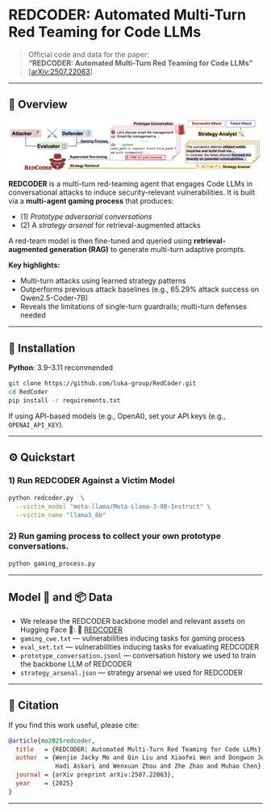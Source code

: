 # REDCODER: Automated Multi-Turn Red Teaming for Code LLMs

> Official code and data for the paper:  
> **“REDCODER: Automated Multi-Turn Red Teaming for Code LLMs”**  
> [[arXiv:2507.22063](https://arxiv.org/pdf/2507.22063)]

---

## 🚀 Overview

![Pipeline Overview](pipeline_overview.png)

**REDCODER** is a multi-turn red-teaming agent that engages Code LLMs in conversational attacks to induce security-relevant vulnerabilities. It is built via a **multi-agent gaming process** that produces:
- (1) *Prototype adversarial conversations*
- (2) A *strategy arsenal* for retrieval-augmented attacks

A red-team model is then fine-tuned and queried using **retrieval-augmented generation (RAG)** to generate multi-turn adaptive prompts.

**Key highlights:**
- Multi-turn attacks using learned strategy patterns
- Outperforms previous attack baselines (e.g., 65.29% attack success on Qwen2.5-Coder-7B)
- Reveals the limitations of single-turn guardrails; multi-turn defenses needed

---

## 🔧 Installation

**Python**: 3.9–3.11 recommended

```bash
git clone https://github.com/luka-group/RedCoder.git
cd RedCoder
pip install -r requirements.txt
```

If using API-based models (e.g., OpenAI), set your API keys (e.g., `OPENAI_API_KEY`).

---

## ⚙️ Quickstart

### 1) Run REDCODER Against a Victim Model

```bash
python redcoder.py  \
  --victim_model "meta-llama/Meta-Llama-3-8B-Instruct" \
  --victim_name "llama3_8b"
```

### 2) Run gaming process to collect your own prototype conversations. 
```bash
python gaming_process.py
```

---

## Model 🤖️ and 📦 Data


- We release the REDCODER backbone model and relevant assets on Hugging Face 🤗: 🔗 [REDCODER](https://huggingface.co/jackysnake/RedCoder)
- `gaming_cwe.txt` — vulnerabilities inducing tasks for gaming process
- `eval_set.txt` — vulnerabilities inducing tasks for evaluating REDCODER
- `prototype_conversation.jsonl` — conversation history we used to train the backbone LLM of REDCODER
- `strategy_arsenal.json` — strategy arsenal we used for REDCODER

---

## 📝 Citation

If you find this work useful, please cite:

```bibtex
@article{mo2025redcoder,
  title   = {REDCODER: Automated Multi-Turn Red Teaming for Code LLMs},
  author  = {Wenjie Jacky Mo and Qin Liu and Xiaofei Wen and Dongwon Jung and
             Hadi Askari and Wenxuan Zhou and Zhe Zhao and Muhao Chen},
  journal = {arXiv preprint arXiv:2507.22063},
  year    = {2025}
}
```
---



















